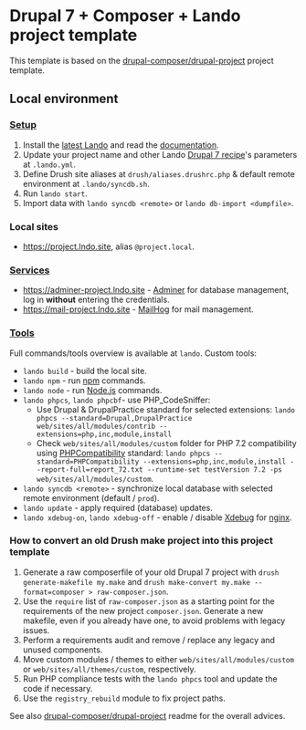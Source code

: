 # Drupal 7 + Composer + Lando project template

This template is based on the [drupal-composer/drupal-project](https://github.com/drupal-composer/drupal-project/tree/7.x) project template.

## Local environment

### [Setup](https://docs.lando.dev/basics/installation.html)

1. Install the [latest Lando](https://github.com/lando/lando/releases) and read the [documentation](https://docs.lando.dev/).
2. Update your project name and other Lando [Drupal 7 recipe](https://docs.lando.dev/config/drupal7.html)'s parameters at `.lando.yml`.
3. Define Drush site aliases at `drush/aliases.drushrc.php` & default remote environment at `.lando/syncdb.sh`.
4. Run `lando start`.
5. Import data with `lando syncdb <remote>` or `lando db-import <dumpfile>`.

### Local sites

- <https://project.lndo.site>, alias `@project.local`.

### [Services](https://docs.lando.dev/config/services.html)

- <https://adminer-project.lndo.site> - [Adminer](https://hub.docker.com/r/dehy/adminer/) for database management, log in **without** entering the credentials.
- <https://mail-project.lndo.site> - [MailHog](https://docs.lando.dev/config/mailhog.html) for mail management.

### [Tools](https://docs.lando.dev/config/tooling.html)

Full commands/tools overview is available at `lando`. Custom tools:

- `lando build` - build the local site.
- `lando npm` - run [npm](https://www.npmjs.com/) commands.
- `lando node` - run [Node.js](https://nodejs.org/) commands.
- `lando phpcs`, `lando phpcbf`- use PHP_CodeSniffer:
  - Use Drupal & DrupalPractice standard for selected extensions: `lando phpcs --standard=Drupal,DrupalPractice web/sites/all/modules/contrib --extensions=php,inc,module,install`
  - Check `web/sites/all/modules/custom` folder for PHP 7.2 compatibility using [PHPCompatibility](https://github.com/PHPCompatibility/PHPCompatibility) standard: `lando phpcs --standard=PHPCompatibility --extensions=php,inc,module,install --report-full=report_72.txt --runtime-set testVersion 7.2 -ps web/sites/all/modules/custom`.
- `lando syncdb <remote>` - synchronize local database with selected remote environment (default / `prod`).
- `lando update` - apply required (database) updates.
- `lando xdebug-on`, `lando xdebug-off` - enable / disable [Xdebug](https://xdebug.org/) for [nginx](https://nginx.org/en/).

### How to convert an old Drush make project into this project template

1. Generate a raw composerfile of your old Drupal 7 project with `drush generate-makefile my.make` and `drush make-convert my.make --format=composer > raw-composer.json`.
2. Use the `require` list of `raw-composer.json` as a starting point for the requirements of the new project `composer.json`. Generate a new makefile, even if you already have one, to avoid problems with legacy issues.
3. Perform a requirements audit and remove / replace any legacy and unused components.
4. Move custom modules / themes to either `web/sites/all/modules/custom` or `web/sites/all/themes/custom`, respectively.
5. Run PHP compliance tests with the `lando phpcs` tool and update the code if necessary.
6. Use the `registry_rebuild` module to fix project paths.

See also [drupal-composer/drupal-project](https://github.com/drupal-composer/drupal-project/tree/7.x) readme for the overall advices.
